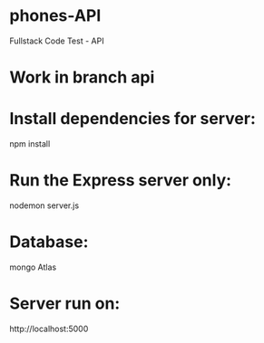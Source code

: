 # phones-API
Fullstack Code Test - API

# Work in branch api

# Install dependencies for server:
npm install


# Run the Express server only:
nodemon server.js


# Database:
mongo Atlas

# Server run on: 
http://localhost:5000 
